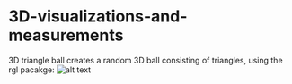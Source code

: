 # 3D-visualizations-and-measurements
3D triangle ball creates a random 3D ball consisting of triangles, using the rgl pacakge:
![alt text](https://raw.githubusercontent.com/username/projectname/branch/path/to/img.png)
